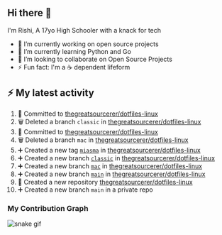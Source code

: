 ## Hi there 👋

I'm Rishi, A 17yo High Schooler with a knack for tech

- 🔭 I’m currently working on open source projects
- 🌱 I’m currently learning Python and Go
- 👯 I’m looking to collaborate on Open Source Projects
- ⚡ Fun fact: I'm a ☕ dependent lifeform


## :zap: My latest activity

<!--START_SECTION:activity-->
1. 📝 Committed to [thegreatsourcerer/dotfiles-linux](https://github.com/thegreatsourcerer/dotfiles-linux/commit/d7edd75635978cbb90728f1a197ae05e54bbb760)
2. 🗑️ Deleted a branch `classic` in [thegreatsourcerer/dotfiles-linux](https://github.com/thegreatsourcerer/dotfiles-linux)
3. 📝 Committed to [thegreatsourcerer/dotfiles-linux](https://github.com/thegreatsourcerer/dotfiles-linux/commit/1345115de0feb97213c3effcf811a768f08c5d27)
4. 🗑️ Deleted a branch `mac` in [thegreatsourcerer/dotfiles-linux](https://github.com/thegreatsourcerer/dotfiles-linux)
5. ➕ Created a new tag [`miasma`](https://github.com/thegreatsourcerer/dotfiles-linux/releases/tag/miasma) in [thegreatsourcerer/dotfiles-linux](https://github.com/thegreatsourcerer/dotfiles-linux)
6. ➕ Created a new branch [`classic`](https://github.com/thegreatsourcerer/dotfiles-linux/tree/classic) in [thegreatsourcerer/dotfiles-linux](https://github.com/thegreatsourcerer/dotfiles-linux)
7. ➕ Created a new branch [`mac`](https://github.com/thegreatsourcerer/dotfiles-linux/tree/mac) in [thegreatsourcerer/dotfiles-linux](https://github.com/thegreatsourcerer/dotfiles-linux)
8. ➕ Created a new branch [`main`](https://github.com/thegreatsourcerer/dotfiles-linux/tree/main) in [thegreatsourcerer/dotfiles-linux](https://github.com/thegreatsourcerer/dotfiles-linux)
9. 🎉 Created a new repository [thegreatsourcerer/dotfiles-linux](https://github.com/thegreatsourcerer/dotfiles-linux)
10. ➕ Created a new branch `main` in a private repo
<!--END_SECTION:activity-->


### My Contribution Graph

![snake gif](https://github.com/thegreatsourcerer/thegreatsourcerer/blob/output/ocean.gif)


